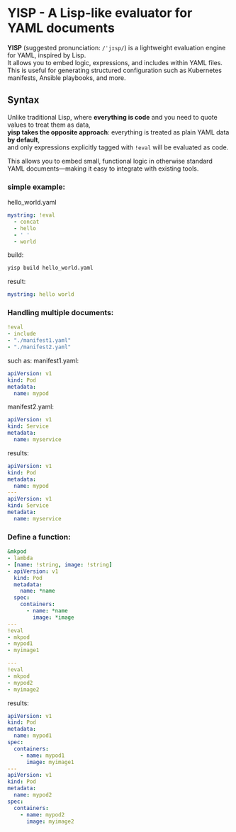 # YISP - A Lisp-like evaluator for YAML documents

**YISP** (suggested pronunciation: `/ˈjɪsp/`) is a lightweight evaluation engine for YAML, inspired by Lisp.  
It allows you to embed logic, expressions, and includes within YAML files.  
This is useful for generating structured configuration such as Kubernetes manifests, Ansible playbooks, and more.

## Syntax

Unlike traditional Lisp, where **everything is code** and you need to quote values to treat them as data,  
**yisp takes the opposite approach**: everything is treated as plain YAML data **by default**,  
and only expressions explicitly tagged with `!eval` will be evaluated as code.

This allows you to embed small, functional logic in otherwise standard YAML documents—making it easy to integrate with existing tools.

### simple example:

hello_world.yaml
```yaml
mystring: !eval
  - concat
  - hello
  - ' '
  - world
```

build:
```sh
yisp build hello_world.yaml
```

result:
```yaml
mystring: hello world
```

### Handling multiple documents:

```yaml
!eval
- include
- "./manifest1.yaml"
- "./manifest2.yaml"
```

such as:
manifest1.yaml:
```yaml 
apiVersion: v1
kind: Pod
metadata:
  name: mypod
```
manifest2.yaml:
```yaml
apiVersion: v1
kind: Service
metadata:
  name: myservice
```

results:
```yaml
apiVersion: v1
kind: Pod
metadata:
  name: mypod
---
apiVersion: v1
kind: Service
metadata:
  name: myservice
```

### Define a function:

```yaml
&mkpod
- lambda 
- [name: !string, image: !string]
- apiVersion: v1
  kind: Pod
  metadata:
    name: *name
  spec:
    containers:
      - name: *name
        image: *image
---
!eval
- mkpod
- mypod1
- myimage1

---
!eval
- mkpod
- mypod2
- myimage2
```

results:
```yaml
apiVersion: v1
kind: Pod
metadata:
  name: mypod1
spec:
  containers:
    - name: mypod1
      image: myimage1
---
apiVersion: v1
kind: Pod
metadata:
  name: mypod2
spec:
  containers:
    - name: mypod2
      image: myimage2
```

